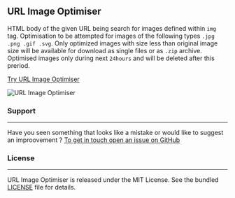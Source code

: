 ## URL Image Optimiser

HTML body of the given URL being search for images defined within ```img``` tag. Optimisation to be attempted for images of the following types ```.jpg .png .gif .svg```. Only optimized images with size less than original image size will be available for download as single files or as ```.zip``` archive. Optimised images only during next ```24hours``` and will be deleted after this preriod.

[Try URL Image Optimiser](https://www.propertydeckltd.co.uk)

![URL Image Optimiser](https://raw.githubusercontent.com/alexpechkarev/url-image-optimiser/master/url-image-optimiser.png)


### Support
-------
Have you seen something that looks like a mistake or would like to suggest an improovement ?
[To get in touch open an issue on GitHub](https://github.com/alexpechkarev/url-image-optimiser/issues)


### License
-------

URL Image Optimiser is released under the MIT License. See the bundled
[LICENSE](https://github.com/alexpechkarev/url-image-optimiser/blob/master/LICENSE)
file for details.

